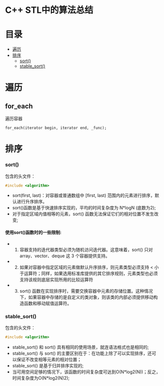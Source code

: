 # C++ STL中的算法总结
# 目录
 - [遍历](#遍历)
 - [排序](#排序)
   - [sort()](#sort)
   - [stable_sort()](#stable_sort)


# 遍历
## for_each
遍历容器
```
for_each(iterator begin, iterator end, _func);
```

# 排序
### sort()
包含的头文件：
```cpp
#include <algorithm>
```
- sort(first, last)：对容器或普通数组中 \[first, last) 范围内的元素进行排序，默认进行升序排序。
- sort()函数是基于快速排序实现的，平均的时间复杂度为 N\*logN (底数为2);
- 对于指定区域内值相等的元素，sort() 函数无法保证它们的相对位置不发生改变;

#### 使用sort()函数时的一些限制:  
- 1. 容器支持的迭代器类型必须为随机访问迭代器。这意味着，sort() 只对 array、vector、deque 这 3 个容器提供支持。
- 2. 如果对容器中指定区域的元素做默认升序排序，则元素类型必须支持 < 小于运算符；同样，如果选用标准库提供的其它排序规则，元素类型也必须支持该规则底层实现所用的比较运算符 
- 3. sort() 函数在实现排序时，需要交换容器中元素的存储位置。这种情况下，如果容器中存储的是自定义的类对象，则该类的内部必须提供移动构造函数和移动赋值运算符。

### stable_sort()
包含的头文件：
```cpp
#include <algorithm>
```
- stable_sort() 和 sort() 具有相同的使用场景，就连语法格式也是相同的;
- stable_sort() 与 sort() 的主要区别在于：在功能上除了可以实现排序，还可以保证不改变相等元素的相对位置；
- stable_sort() 是基于归并排序实现的;
- 当可用空间足够的情况下，该函数的时间复杂度可达到O(N\*log2(N))；反之，时间复杂度为O(N\*log2(N)2);
